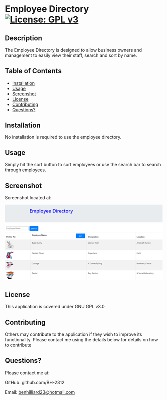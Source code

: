 # Employee Directory [![License: GPL v3](https://img.shields.io/badge/License-GPLv3-blue.svg)](https://www.gnu.org/licenses/gpl-3.0)
     
## Description

The Employee Directory is designed to allow business owners and management to easily view their staff, search and sort by name.

## Table of Contents

* [Installation](##installation)
* [Usage](#usage)
* [Screenshot](#screenshot)
* [License](#license)
* [Contributing](#contributing)
* [Questions?](#questions)


## Installation

No installation is required to use the employee directory.

## Usage

Simply hit the sort button to sort employees or use the search bar to search through employees.

## Screenshot

Screenshot located at:

![screenshot](./public/img/screenshot.png)

## License

This application is covered under GNU GPL v3.0
    
## Contributing

Others may contribute to the application if they wish to improve its functionality. Please contact me using the details below for details on how to contribute
    
## Questions?

Please contact me at:

GitHub: github.com/BH-2312

Email: benhilliard23@hotmail.com